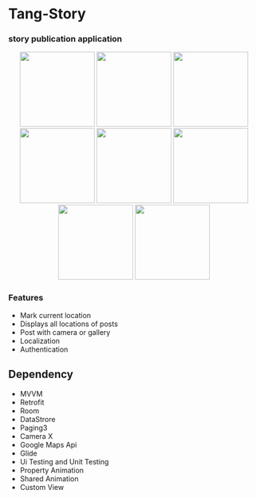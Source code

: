 # Tang-Story
### story publication application
<p align="center">
 <img src="https://i.imgur.com/Rdct2j2.png" width="150" title="SplahScreen" alt="">
 <img src="https://i.imgur.com/2wtEsV9.png" width="150" title="SplahScreen" alt="">
 <img src="https://i.imgur.com/Kq7NSd0.png" width="150" title="SplahScreen" alt="">
 <img src="https://i.imgur.com/jkTzWbs.png" width="150" title="SplahScreen" alt="">
 <img src="https://i.imgur.com/3DrSGSu.png" width="150" title="SplahScreen" alt="">
 <img src="https://i.imgur.com/XINMBEP.png" width="150" title="SplahScreen" alt="">
 <img src="https://i.imgur.com/u6VlZLl.png" width="150" title="SplahScreen" alt="">
 <img src="https://i.imgur.com/jDnu3fb.png" width="150" title="SplahScreen" alt="">
</p>

### Features
- Mark current location
- Displays all locations of posts
- Post with camera or gallery
- Localization
- Authentication

## Dependency
- MVVM
- Retrofit
- Room
- DataStrore
- Paging3
- Camera X
- Google Maps Api
- Glide
- Ui Testing and Unit Testing
- Property Animation
- Shared Animation
- Custom View
  
